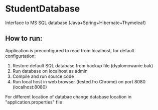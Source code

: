 # StudentDatabase
Interface to MS SQL database (Java+Spring+Hibernate+Thymeleaf)

## How to run:

Application is preconfigured to read from localhost, for default configurtation:

1. Restore default SQL database from backup file (dyplomowanie.bak)
2. Run database on localhost as admin
3. Compile and run source code
4. Run local host in web browser (tested fro Chrome) on port 8080 (localhost:8080)

For different location of databae change database location in "application.properties" file

